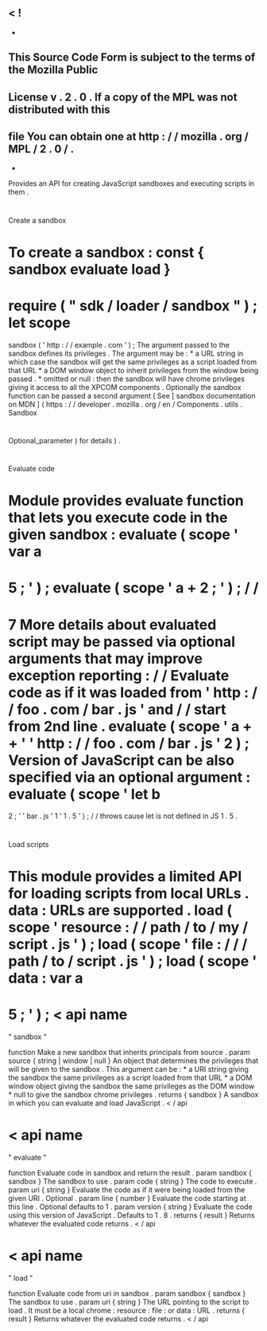 <
!
-
-
This
Source
Code
Form
is
subject
to
the
terms
of
the
Mozilla
Public
-
License
v
.
2
.
0
.
If
a
copy
of
the
MPL
was
not
distributed
with
this
-
file
You
can
obtain
one
at
http
:
/
/
mozilla
.
org
/
MPL
/
2
.
0
/
.
-
-
>
Provides
an
API
for
creating
JavaScript
sandboxes
and
executing
scripts
in
them
.
#
#
Create
a
sandbox
#
#
To
create
a
sandbox
:
const
{
sandbox
evaluate
load
}
=
require
(
"
sdk
/
loader
/
sandbox
"
)
;
let
scope
=
sandbox
(
'
http
:
/
/
example
.
com
'
)
;
The
argument
passed
to
the
sandbox
defines
its
privileges
.
The
argument
may
be
:
*
a
URL
string
in
which
case
the
sandbox
will
get
the
same
privileges
as
a
script
loaded
from
that
URL
*
a
DOM
window
object
to
inherit
privileges
from
the
window
being
passed
.
*
omitted
or
null
:
then
the
sandbox
will
have
chrome
privileges
giving
it
access
to
all
the
XPCOM
components
.
Optionally
the
sandbox
function
can
be
passed
a
second
argument
(
See
[
sandbox
documentation
on
MDN
]
(
https
:
/
/
developer
.
mozilla
.
org
/
en
/
Components
.
utils
.
Sandbox
#
Optional_parameter
)
for
details
)
.
#
#
Evaluate
code
#
#
Module
provides
evaluate
function
that
lets
you
execute
code
in
the
given
sandbox
:
evaluate
(
scope
'
var
a
=
5
;
'
)
;
evaluate
(
scope
'
a
+
2
;
'
)
;
/
/
=
>
7
More
details
about
evaluated
script
may
be
passed
via
optional
arguments
that
may
improve
exception
reporting
:
/
/
Evaluate
code
as
if
it
was
loaded
from
'
http
:
/
/
foo
.
com
/
bar
.
js
'
and
/
/
start
from
2nd
line
.
evaluate
(
scope
'
a
+
+
'
'
http
:
/
/
foo
.
com
/
bar
.
js
'
2
)
;
Version
of
JavaScript
can
be
also
specified
via
an
optional
argument
:
evaluate
(
scope
'
let
b
=
2
;
'
'
bar
.
js
'
1
'
1
.
5
'
)
;
/
/
throws
cause
let
is
not
defined
in
JS
1
.
5
.
#
#
Load
scripts
#
#
This
module
provides
a
limited
API
for
loading
scripts
from
local
URLs
.
data
:
URLs
are
supported
.
load
(
scope
'
resource
:
/
/
path
/
to
/
my
/
script
.
js
'
)
;
load
(
scope
'
file
:
/
/
/
path
/
to
/
script
.
js
'
)
;
load
(
scope
'
data
:
var
a
=
5
;
'
)
;
<
api
name
=
"
sandbox
"
>
function
Make
a
new
sandbox
that
inherits
principals
from
source
.
param
source
{
string
|
window
|
null
}
An
object
that
determines
the
privileges
that
will
be
given
to
the
sandbox
.
This
argument
can
be
:
*
a
URI
string
giving
the
sandbox
the
same
privileges
as
a
script
loaded
from
that
URL
*
a
DOM
window
object
giving
the
sandbox
the
same
privileges
as
the
DOM
window
*
null
to
give
the
sandbox
chrome
privileges
.
returns
{
sandbox
}
A
sandbox
in
which
you
can
evaluate
and
load
JavaScript
.
<
/
api
>
<
api
name
=
"
evaluate
"
>
function
Evaluate
code
in
sandbox
and
return
the
result
.
param
sandbox
{
sandbox
}
The
sandbox
to
use
.
param
code
{
string
}
The
code
to
execute
.
param
uri
{
string
}
Evaluate
the
code
as
if
it
were
being
loaded
from
the
given
URI
.
Optional
.
param
line
{
number
}
Evaluate
the
code
starting
at
this
line
.
Optional
defaults
to
1
.
param
version
{
string
}
Evaluate
the
code
using
this
version
of
JavaScript
.
Defaults
to
1
.
8
.
returns
{
result
}
Returns
whatever
the
evaluated
code
returns
.
<
/
api
>
<
api
name
=
"
load
"
>
function
Evaluate
code
from
uri
in
sandbox
.
param
sandbox
{
sandbox
}
The
sandbox
to
use
.
param
uri
{
string
}
The
URL
pointing
to
the
script
to
load
.
It
must
be
a
local
chrome
:
resource
:
file
:
or
data
:
URL
.
returns
{
result
}
Returns
whatever
the
evaluated
code
returns
.
<
/
api
>
